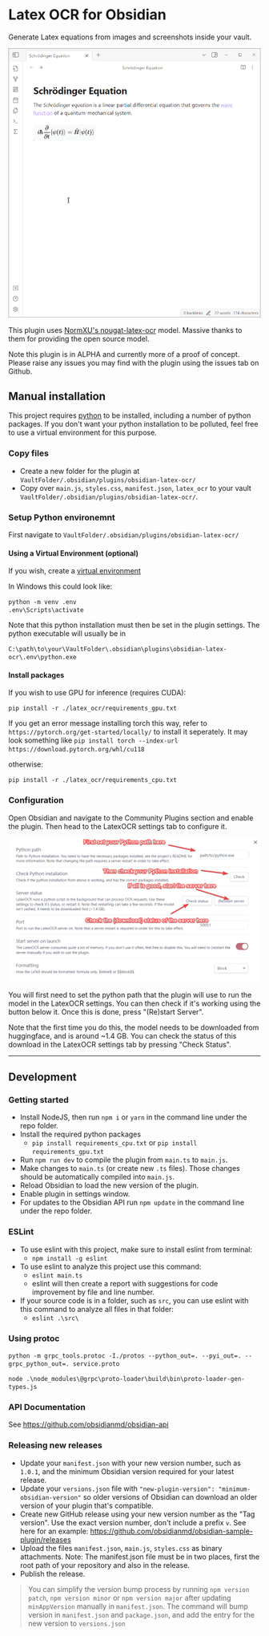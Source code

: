 # Latex OCR for Obsidian

Generate Latex equations from images and screenshots inside your vault.

![demo](images/demo.gif)

This plugin uses [NormXU's nougat-latex-ocr](https://github.com/NormXU/nougat-latex-ocr) model. Massive thanks to them for providing the open source model.

Note this plugin is in ALPHA and currently more of a proof of concept. Please raise any issues you may find with the plugin using the issues tab on Github.

## Manual installation

This project requires [python](https://www.python.org/) to be installed, including a number of python packages. If you don't want your python installation to be polluted, feel free to use a virtual environment for this purpose.

### Copy files

- Create a new folder for the plugin at `VaultFolder/.obsidian/plugins/obsidian-latex-ocr/`
- Copy over `main.js`, `styles.css`, `manifest.json`, `latex_ocr` to your vault `VaultFolder/.obsidian/plugins/obsidian-latex-ocr/`.

### Setup Python environemnt

First navigate to `VaultFolder/.obsidian/plugins/obsidian-latex-ocr/`

#### Using a Virtual Environment (optional)

If you wish, create a [virtual environment](https://docs.python.org/3/library/venv.html)

In Windows this could look like:
```
python -m venv .env
.env\Scripts\activate
```

Note that this python installation must then be set in the plugin settings. The python executable will usually be in 

```
C:\path\to\your\VaultFolder\.obsidian\plugins\obsidian-latex-ocr\.env\python.exe
```

#### Install packages

If you wish to use GPU for inference (requires CUDA):

```
pip install -r ./latex_ocr/requirements_gpu.txt
```
If you get an error message installing torch this way, refer to
`https://pytorch.org/get-started/locally/` to install it seperately. It may look something like `pip install torch --index-url https://download.pytorch.org/whl/cu118`

otherwise:

```
pip install -r ./latex_ocr/requirements_cpu.txt
```

### Configuration

Open Obsidian and navigate to the Community Plugins section and enable the plugin. Then head to the LatexOCR settings tab to configure it.

![settings](images/settings.png)

You will first need to set the python path that the plugin will use to run the model in the LatexOCR settings. You can then check if it's working using the button below it. Once this is done, press "(Re)start Server".

Note that the first time you do this, the model needs to be downloaded from huggingface, and is around ~1.4 GB. You can check the status of this download in the LatexOCR settings tab by pressing "Check Status".

---

## Development

### Getting started

- Install NodeJS, then run `npm i` or `yarn` in the command line under the repo folder.
- Install the required python packages
  - `pip install requirements_cpu.txt` or `pip install requirements_gpu.txt`
- Run `npm run dev` to compile the plugin from `main.ts` to `main.js`.
- Make changes to `main.ts` (or create new `.ts` files). Those changes should be automatically compiled into `main.js`.
- Reload Obsidian to load the new version of the plugin.
- Enable plugin in settings window.
- For updates to the Obsidian API run `npm update` in the command line under the repo folder.

### ESLint
- To use eslint with this project, make sure to install eslint from terminal:
  - `npm install -g eslint`
- To use eslint to analyze this project use this command:
  - `eslint main.ts`
  - eslint will then create a report with suggestions for code improvement by file and line number.
- If your source code is in a folder, such as `src`, you can use eslint with this command to analyze all files in that folder:
  - `eslint .\src\`

### Using protoc

```
python -m grpc_tools.protoc -I./protos --python_out=. --pyi_out=. --grpc_python_out=. service.proto
```

```
node .\node_modules\@grpc\proto-loader\build\bin\proto-loader-gen-types.js
```

### API Documentation

See https://github.com/obsidianmd/obsidian-api

### Releasing new releases

- Update your `manifest.json` with your new version number, such as `1.0.1`, and the minimum Obsidian version required for your latest release.
- Update your `versions.json` file with `"new-plugin-version": "minimum-obsidian-version"` so older versions of Obsidian can download an older version of your plugin that's compatible.
- Create new GitHub release using your new version number as the "Tag version". Use the exact version number, don't include a prefix `v`. See here for an example: https://github.com/obsidianmd/obsidian-sample-plugin/releases
- Upload the files `manifest.json`, `main.js`, `styles.css` as binary attachments. Note: The manifest.json file must be in two places, first the root path of your repository and also in the release.
- Publish the release.

> You can simplify the version bump process by running `npm version patch`, `npm version minor` or `npm version major` after updating `minAppVersion` manually in `manifest.json`.
> The command will bump version in `manifest.json` and `package.json`, and add the entry for the new version to `versions.json`

